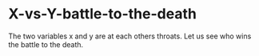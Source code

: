 # X-vs-Y-battle-to-the-death
The two variables x and y are at each others throats. Let us see who wins the battle to the death.
